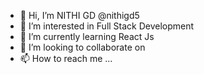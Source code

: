 - 👋 Hi, I’m NITHI GD @nithigd5
- 👀 I’m interested in Full Stack Development 
- 🌱 I’m currently learning React Js
- 💞️ I’m looking to collaborate on 
- 📫 How to reach me ...

<!---
nithigd5/nithigd5 is a ✨ special ✨ repository because its `README.md` (this file) appears on your GitHub profile.
You can click the Preview link to take a look at your changes.
--->
